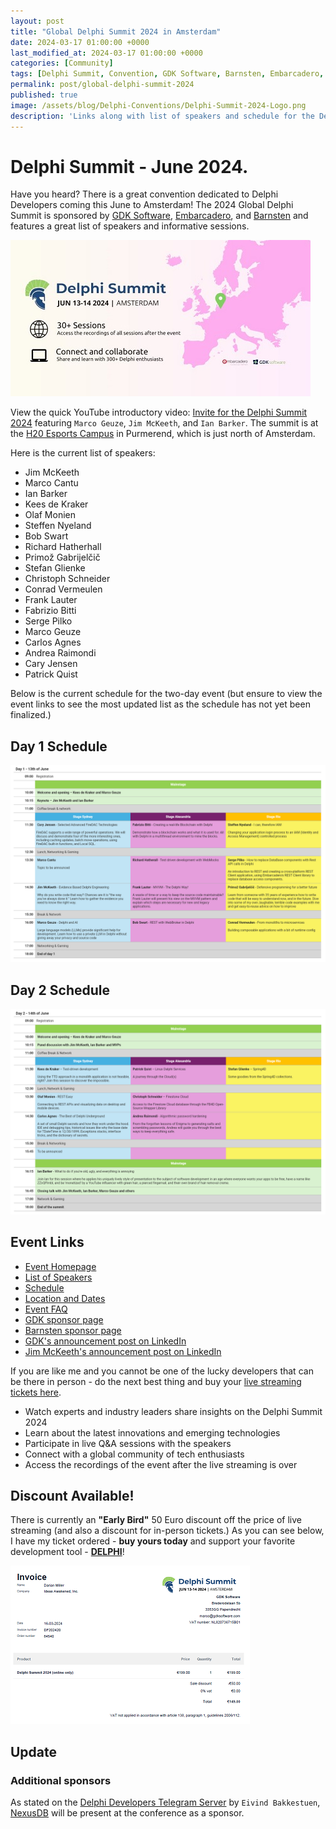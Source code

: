 ```yaml
---
layout: post
title: "Global Delphi Summit 2024 in Amsterdam"
date: 2024-03-17 01:00:00 +0000
last_modified_at: 2024-03-17 01:00:00 +0000
categories: [Community]
tags: [Delphi Summit, Convention, GDK Software, Barnsten, Embarcadero, Ian Barker, Marco Cantu, Marco Geuze, Jim McKeeth, Kees de Kraker, Olaf Monien, Steffen Nyeland, Bob Swart, Richard Hatherhall, Primož Gabrijelčič, Stefan Glienke, Christoph Schneider, Conrad Vermeulen, Frank Lauter, Fabrizio Bitti, Serge Pilko, Carlos Agnes, Andrea Raimondi, Cary Jensen, Patrick Quist, Eivind Bakkestuen, NexusDB]
permalink: post/global-delphi-summit-2024
published: true
image: /assets/blog/Delphi-Conventions/Delphi-Summit-2024-Logo.png
description: 'Links along with list of speakers and schedule for the Delphi Summit 2024 in Amsterdam'
---
```


# Delphi Summit - June 2024.

Have you heard?  There is a great convention dedicated to Delphi Developers coming this June to Amsterdam!  The 2024 Global Delphi Summit is sponsored by [GDK Software](https://gdksoftware.com/), [Embarcadero](https://www.embarcadero.com/), and [Barnsten](https://www.barnsten.com/) and features a great list of speakers and informative sessions.

![Global Delphi Summit 2024](/assets/blog/Delphi-Conventions/Delphi-Summit-2024.jpeg)

View the quick YouTube introductory video: [Invite for the Delphi Summit 2024](https://youtu.be/ayhLia_gqV0) featuring `Marco Geuze`, `Jim McKeeth`, and `Ian Barker`.  The summit is at the [H20 Esports Campus](https://h20.gg/en/) in Purmerend, which is just north of Amsterdam.

Here is the current list of speakers:
  - Jim McKeeth
  - Marco Cantu
  - Ian Barker
  - Kees de Kraker
  - Olaf Monien
  - Steffen Nyeland
  - Bob Swart
  - Richard Hatherhall
  - Primož Gabrijelčič
  - Stefan Glienke
  - Christoph Schneider
  - Conrad Vermeulen
  - Frank Lauter
  - Fabrizio Bitti
  - Serge Pilko
  - Marco Geuze
  - Carlos Agnes
  - Andrea Raimondi
  - Cary Jensen
  - Patrick Quist


Below is the current schedule for the two-day event (but ensure to view the event links to see the most updated list as the schedule has not yet been finalized.)

## Day 1 Schedule
![Live Streaming Invoice](/assets/blog/Delphi-Conventions/delphi-summit-2024-day-1-schedule.png)

## Day 2 Schedule
![Live Streaming Invoice](/assets/blog/Delphi-Conventions/delphi-summit-2024-day-2-schedule.png)

## Event Links
- [Event Homepage](https://delphisummit.com/)
- [List of Speakers](https://delphisummit.com/speakers/)
- [Schedule](https://delphisummit.com/summit-schedule/)
- [Location and Dates](https://delphisummit.com/location-and-dates/)
- [Event FAQ](https://delphisummit.com/faq/)
- [GDK sponsor page](https://gdksoftware.com/news/delphi-summit-2024)
- [Barnsten sponsor page](https://www.barnsten.com/delphi-summit-jun-13-14-2024/)
- [GDK's announcement post on LinkedIn](https://www.linkedin.com/posts/gdksoftware_delphi-summit-2024-activity-7165289842556309504-liTz/)
- [Jim McKeeth's announcement post on LinkedIn](https://www.linkedin.com/posts/jimmckeeth_delphi-activity-7166933870255259648-OYTM/)

If you are like me and you cannot be one of the lucky developers that can  be there in person - do the next best thing and buy your [live streaming tickets here](https://checkout.delphisummit.com/checkout/delphi-summit-2024-online).

- Watch experts and industry leaders share insights on the Delphi Summit 2024
- Learn about the latest innovations and emerging technologies
- Participate in live Q&A sessions with the speakers
- Connect with a global community of tech enthusiasts
- Access the recordings of the event after the live streaming is over

## Discount Available!

There is currently an **"Early Bird"** 50 Euro discount off the price of live streaming (and also a discount for in-person tickets.)  As you can see below, I have my ticket ordered - **buy yours today** and support your favorite development tool - **[DELPHI](https://www.embarcadero.com/products/delphi)**!

![Live Streaming Invoice](/assets/blog/Delphi-Conventions/global-delphi-summit-streaming-invoice.png)


## Update
### Additional sponsors
As stated on the [Delphi Developers Telegram Server](https://t.me/delphidevelopers/39068) by `Eivind Bakkestuen`, [NexusDB](https://www.nexusdb.com/) will be present at the conference as a sponsor.